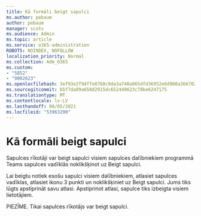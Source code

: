 ```yaml
---
title: Kā formāli beigt sapulci
ms.author: pebaum
author: pebaum
manager: scotv
ms.audience: Admin
ms.topic: article
ms.service: o365-administration
ROBOTS: NOINDEX, NOFOLLOW
localization_priority: Normal
ms.collection: Adm_O365
ms.custom:
- "5852"
- "9002623"
ms.openlocfilehash: 3ef93e2f94ffe0768c9da3a740a865dfd36952e6d908a36670275297aed39913
ms.sourcegitcommit: b5f7da89a650d2915dc652449623c78be6247175
ms.translationtype: MT
ms.contentlocale: lv-LV
ms.lasthandoff: 08/05/2021
ms.locfileid: "53963290"
---
```

# <a name="how-to-formally-end-a-meeting"></a>Kā formāli beigt sapulci

Sapulces rīkotāji var beigt sapulci visiem sapulces dalībniekiem programmā Teams  sapulces vadīklās noklikšķinot uz Beigt sapulci.  

Lai beigtu notiek esošu sapulci visiem dalībniekiem, atlasiet sapulces vadīklas, atlasiet ikonu 3 punkti un noklikšķiniet uz Beigt sapulci. Jums tiks lūgts apstiprināt savu atlasi. Apstiprinot atlasi, sapulce tiks izbeigta visiem lietotājiem.

PIEZĪME. Tikai sapulces rīkotājs var beigt sapulci.